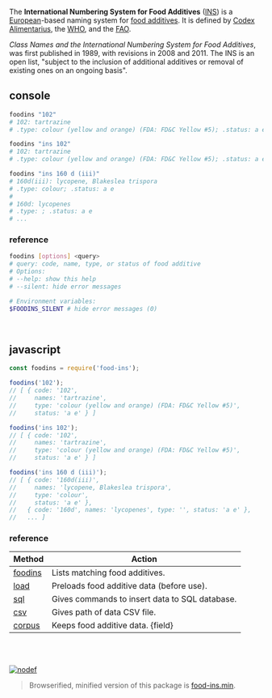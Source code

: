 The **International Numbering System for Food Additives** ([INS]) is a
[European]-based naming system for [food additives]. It is defined by
[Codex Alimentarius], the [WHO], and the [FAO].

*Class Names and the International Numbering System for Food Additives*,
was first published in 1989, with revisions in 2008 and 2011. The INS is
an open list, "subject to the inclusion of additional additives or removal
of existing ones on an ongoing basis".


## console

```bash
foodins "102"
# 102: tartrazine
# .type: colour (yellow and orange) (FDA: FD&C Yellow #5); .status: a e

foodins "ins 102"
# 102: tartrazine
# .type: colour (yellow and orange) (FDA: FD&C Yellow #5); .status: a e

foodins "ins 160 d (iii)"
# 160d(iii): lycopene, Blakeslea trispora
# .type: colour; .status: a e
#
# 160d: lycopenes
# .type: ; .status: a e
# ...
```

### reference 

```bash
foodins [options] <query>
# query: code, name, type, or status of food additive
# Options:
# --help: show this help
# --silent: hide error messages

# Environment variables:
$FOODINS_SILENT # hide error messages (0)
```
<br>


## javascript

```javascript
const foodins = require('food-ins');

foodins('102');
// [ { code: '102',
//     names: 'tartrazine',
//     type: 'colour (yellow and orange) (FDA: FD&C Yellow #5)',
//     status: 'a e' } ]

foodins('ins 102');
// [ { code: '102',
//     names: 'tartrazine',
//     type: 'colour (yellow and orange) (FDA: FD&C Yellow #5)',
//     status: 'a e' } ]

foodins('ins 160 d (iii)');
// [ { code: '160d(iii)',
//     names: 'lycopene, Blakeslea trispora',
//     type: 'colour',
//     status: 'a e' },
//   { code: '160d', names: 'lycopenes', type: '', status: 'a e' },
//   ... ]
```

### reference

| Method              | Action
|---------------------|-------
| [foodins]           | Lists matching food additives.
| [load]              | Preloads food additive data (before use).
| [sql]               | Gives commands to insert data to SQL database.
| [csv]               | Gives path of data CSV file.
| [corpus]            | Keeps food additive data. {field}

<br>
<br>

[![nodef](https://merferry.glitch.me/card/food-ins.svg)](https://nodef.github.io)

> Browserified, minified version of this package is [food-ins.min].

[foodins]: https://github.com/nodef/food-ins/wiki
[load]: https://github.com/nodef/food-ins/wiki/load
[sql]: https://github.com/nodef/food-ins/wiki/sql
[csv]: https://github.com/nodef/food-ins/wiki/csv
[corpus]: https://github.com/nodef/food-ins/wiki/corpus
[INS]: https://en.wikipedia.org/wiki/International_Numbering_System_for_Food_Additives
[European]: https://en.wikipedia.org/wiki/Europe
[food additives]: https://en.wikipedia.org/wiki/Food_additive
[Codex Alimentarius]: https://en.wikipedia.org/wiki/Codex_Alimentarius
[WHO]: https://en.wikipedia.org/wiki/World_Health_Organisation
[FAO]: https://en.wikipedia.org/wiki/Food_and_Agriculture_Organization
[UN]: https://en.wikipedia.org/wiki/United_Nations
[food-ins.min]: https://www.npmjs.com/package/food-ins.min
